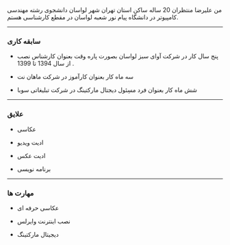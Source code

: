 من علیرضا منتظران 20 ساله ساکن استان تهران شهر لواسان دانشجوی رشته مهندسی کامپیوتر در دانشگاه پیام نور شعبه لواسان در مقطع کارشناسی هستم.

----------

### سابقه کاری

+ پنج سال کار در شرکت آوای سبز لواسان بصورت پاره وقت بعنوان کارشناس نصب از سال 1394 تا 1399 .

+ سه ماه کار بعنوان کارآموز در شرکت ماهان نت 

+ شش ماه کار بعنوان فرد مسِئول دیجتال مارکتینگ در شرکت تبلیغاتی سوبا

----------

### علایق

+ عکاسی

+ ادیت ویدیو

+ ادیت عکس

+ برنامه نویسی

----------

### مهارت ها

+ عکاسی حرفه ای

+ نصب اینترنت وایرلس

+ دیجیتال مارکتینگ
